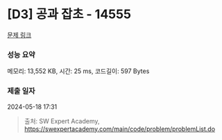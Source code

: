 # [D3] 공과 잡초 - 14555 

[문제 링크](https://swexpertacademy.com/main/code/problem/problemDetail.do?contestProbId=AYGtoa3qARcDFARC) 

### 성능 요약

메모리: 13,552 KB, 시간: 25 ms, 코드길이: 597 Bytes

### 제출 일자

2024-05-18 17:31



> 출처: SW Expert Academy, https://swexpertacademy.com/main/code/problem/problemList.do